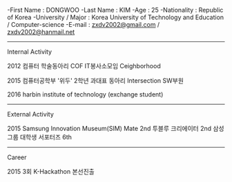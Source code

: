 -First Name : DONGWOO
-Last Name : KIM
-Age : 25
-Nationality : Republic of Korea
-University / Major : Korea University of Technology and Education / Computer-science
-E-mail : zxdv2002@gmail.com / zxdv2002@hanmail.net

----------------------------------------------------------------------------------------------------------------------------------

Internal Activity

2012
컴퓨터 학술동아리 COF
IT봉사소모임 Ceighborhood

2015 
컴퓨터공학부 '위두' 2학년 과대표
동아리 Intersection SW부원

2016
harbin institute of technology (exchange student)

----------------------------------------------------------------------------------------------------------------------------------

External Activity

2015
Samsung Innovation Museum(SIM) Mate 2nd
투블루 크리에이터 2nd
삼성그룹 대학생 서포터즈 6th

----------------------------------------------------------------------------------------------------------------------------------

Career

2015
3회 K-Hackathon 본선진출
